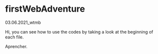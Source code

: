 # firstWebAdventure
03.06.2021_wtmb

Hi, you can see how to use the codes by taking a look at the beginning of each file. 

Aprencher.
